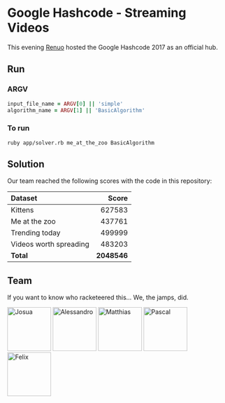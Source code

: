 # Google Hashcode - Streaming Videos

This evening [Renuo](https://renuo.ch) hosted the Google Hashcode 2017 as
an official hub.

## Run
### ARGV
```ruby
input_file_name = ARGV[0] || 'simple'
algorithm_name = ARGV[1] || 'BasicAlgorithm'
```
### To run
```
ruby app/solver.rb me_at_the_zoo BasicAlgorithm
```

## Solution

Our team reached the following scores with the code in this repository:

| Dataset                  | Score       |
|:------------------------ | -----------:|
| Kittens                  |  627583     |
| Me at the zoo            |  437761     |
| Trending today           |  499999     |
| Videos worth spreading   |  483203     |
| **Total**                | **2048546** |

## Team

If you want to know who racketeered this... We, the jamps, did.

<img src="https://www.renuo.ch/images/portraits/josua-schmid.jpg" alt="Josua" width="100px">
<img src="https://www.renuo.ch/images/portraits/alessandro-rodi.jpg" alt="Alessandro" width="100px">
<img src="https://www.renuo.ch/images/portraits/matthias-fehr.jpg" alt="Matthias" width="100px">
<img src="https://www.renuo.ch/images/portraits/pascal-andermatt.jpg" alt="Pascal" width="100px">
<img src="https://www.renuo.ch/images/portraits/felix-kubli.jpg" alt="Felix" width="100px">
